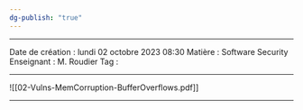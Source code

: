 ```yaml
---
dg-publish: "true"
---
```

 ---

 Date de création : lundi 02 octobre 2023 08:30
 Matière : Software Security
 Enseignant : M. Roudier
 Tag :

---

![[02-Vulns-MemCorruption-BufferOverflows.pdf]]

---
